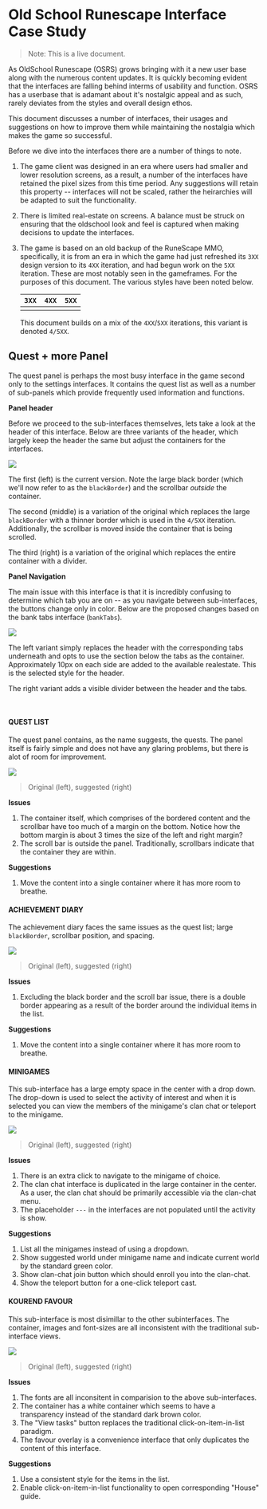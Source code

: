 # Old School Runescape Interface Case Study

> Note: This is a live document.

As OldSchool Runescape (OSRS) grows bringing with it a new user base along with the numerous content updates. It is quickly becoming evident that the interfaces are falling behind interms of usability and function. OSRS has a userbase that is adamant about it's nostalgic appeal and as such, rarely deviates from the styles and overall design ethos.

This document discusses a number of interfaces, their usages and suggestions on how to improve them while maintaining the nostalgia which makes the game so successful.

Before we dive into the interfaces there are a number of things to note. 
1. The game client was designed in an era where users had smaller and lower resolution screens, as a result, a number of the interfaces have retained the pixel sizes from this time period. Any suggestions will retain this property -- interfaces will not be scaled, rather the heirarchies will be adapted to suit the functionality.
2. There is limited real-estate on screens. A balance must be struck on ensuring that the oldschool look and feel is captured when making decisions to update the interfaces.
3. The game is based on an old backup of the RuneScape MMO, specifically, it is from an era in which the game had just refreshed its `3XX` design version to its `4XX` iteration, and had begun work on the `5XX` iteration. These are most notably seen in the gameframes. For the purposes of this document. The various styles have been noted below.

    | `3XX` | `4XX` | `5XX` |
    | --- | --- | --- |
    |  | |

   This document builds on a mix of the `4XX`/`5XX` iterations, this variant is denoted `4/5XX`.


## Quest + more Panel

The quest panel is perhaps the most busy interface in the game second only to the settings interfaces. It contains the quest list as well as a number of sub-panels which provide frequently used information and functions.

**Panel header**

Before we proceed to the sub-interfaces themselves, lets take a look at the header of this interface. Below are three variants of the header, which largely keep the header the same but adjust the containers for the interfaces.

![](assets/quests-header.png)

The first (left) is the current version. Note the large black border (which we'll now refer to as the `blackBorder`) and the scrollbar *outside* the container.

The second (middle) is a variation of the original which replaces the large `blackBorder` with a thinner border which is used in the `4/5XX` iteration. Additionally, the scrollbar is moved inside the container that is being scrolled.

The third (right) is a variation of the original which replaces the entire container with a divider.

**Panel Navigation**

The main issue with this interface is that it is incredibly confusing to determine which tab you are on -- as you navigate between sub-interfaces, the buttons change only in color. Below are the proposed changes based on the bank tabs interface (`bankTabs`).

![](assets/quests-header-2.png)

The left variant simply replaces the header with the corresponding tabs underneath and opts to use the section below the tabs as the container. Approximately 10px on each side are added to the available realestate. This is the selected style for the header.

The right variant adds a visible divider between the header and the tabs. 

</br>

#### QUEST LIST

The quest panel contains, as the name suggests, the quests. The panel itself is fairly simple and does not have any glaring problems, but there is alot of room for improvement.

![](assets/quests-suggestions.png)
> Original (left), suggested (right)

**Issues**

1. The container itself, which comprises of the bordered content and the scrollbar have too much of a margin on the bottom. Notice how the bottom margin is about 3 times the size of the left and right margin?
2. The scroll bar is outside the panel. Traditionally, scrollbars indicate that the container they are within.

**Suggestions**
1. Move the content into a single container where it has more room to breathe.

#### ACHIEVEMENT DIARY

The achievement diary faces the same issues as the quest list; large `blackBorder`, scrollbar position, and spacing.

![](assets/achievement-diary-suggestions.png)
> Original (left), suggested (right)

**Issues**
1. Excluding the black border and the scroll bar issue, there is a double border appearing as a result of the border around the individual items in the list.

**Suggestions**
1. Move the content into a single container where it has more room to breathe.

#### MINIGAMES

This sub-interface has a large empty space in the center with a drop down. The drop-down is used to select the activity of interest and when it is selected you can view the members of the minigame's clan chat or teleport to the minigame.

![](assets/minigame-suggestions.png)
> Original (left), suggested (right)

**Issues**
1. There is an extra click to navigate to the minigame of choice.
2. The clan chat interface is duplicated in the large container in the center. As a user, the clan chat should be primarily accessible via the clan-chat menu.
3. The placeholder `---` in the interfaces are not populated until the activity is show.

**Suggestions**
1. List all the minigames instead of using a dropdown.
2. Show suggested world under minigame name and indicate current world by the standard green color.
3. Show clan-chat join button which should enroll you into the clan-chat.
4. Show the teleport button for a one-click teleport cast.


#### KOUREND FAVOUR

This sub-interface is most disimillar to the other subinterfaces. The container, images and font-sizes are all inconsistent with the traditional sub-interface views.

![](assets/kourend-suggestions.png)
> Original (left), suggested (right)

**Issues**
1. The fonts are all inconsitent in comparision to the above sub-interfaces.
2. The container has a white container which seems to have a transparency instead of the standard dark brown color.
3. The "View tasks" button replaces the traditional click-on-item-in-list paradigm.
4. The favour overlay is a convenience interface that only duplicates the content of this interface.

**Suggestions**
1. Use a consistent style for the items in the list.
2. Enable click-on-item-in-list functionality to open corresponding "House" guide.
